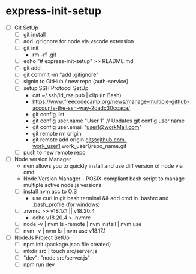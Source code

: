 # express-init-setup
- [ ] Git SetUp
    - [ ] git install
    - [ ] add .gitignore for node via vscode extension
    - [ ] git init
        - rm -rf .git
    - [ ] echo "# express-init-setup" >> README.md
    - [ ] git add .
    - [ ] git commit -m "add .gitignore"
    - [ ] signIn to GitHub / new repo {auth-service}
    - [ ] setup SSH Protocol SetUp
        - cat ~/.ssh/id_rsa.pub | clip (in Bash)
        - https://www.freecodecamp.org/news/manage-multiple-github-accounts-the-ssh-way-2dadc30ccaca/
        - git config list
        - git config user.name "User 1"   // Updates git config user name
        - git config user.email "user1@workMail.com"
        - git remote rm origin
        - git remote add origin git@github.com-work_user1:work_user1/repo_name.git
    - [ ] push to new remote repo

- [ ] Node version Manager
    - nvm allows you to quickly install and use diff version of node via cmd
    - Node Version Manager - POSIX-compliant bash script to manage multiple active node.js versions
    - [ ] install nvm acc to O.S
        - use curl in git bash terminal && add cmd in .bashrc and .bash_profile (for windows)
    - [ ] .nvmrc  >> v18.17.1 || v18.20.4
        - echo v18.20.4 > .nvmrc
    - [ ] node -v  |  nvm ls -remote  |  nvm install  |  nvm use
    - [ ] nvm -v  |  nvm ls  |  nvm use v18.17.1

- [ ] NodeJs Project SetUp
    - [ ] npm init (package.json file created)
    - [ ] mkdir src | touch src/server.js 
    - [ ] "dev": "node src/server.js"
    - [ ] npm run dev